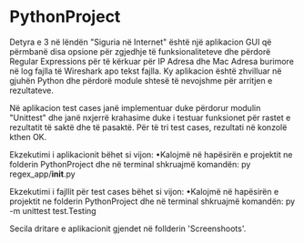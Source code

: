 # PythonProject
Detyra e 3 në lëndën "Siguria në Internet" është një aplikacion GUI që përmbanë disa opsione për zgjedhje të funksionaliteteve dhe përdorë Regular Expressions për të kërkuar për IP Adresa dhe Mac Adresa burimore në log fajlla të Wireshark apo tekst fajlla. Ky aplikacion është zhvilluar në gjuhën Python dhe përdorë module shtesë të nevojshme për arritjen e rezultateve.

Në aplikacion test cases janë implementuar duke përdorur modulin "Unittest" dhe janë nxjerrë krahasime duke i testuar funksionet për rastet e rezultatit të saktë dhe të pasaktë. Për të tri test cases, rezultati në konzolë kthen OK.

Ekzekutimi i aplikacionit bëhet si vijon:
  •Kalojmë në hapësirën e projektit ne folderin PythonProject dhe në terminal shkruajmë komandën:
  py regex_app/__init__.py

Ekzekutimi i fajllit për test cases bëhet si vijon:
  •Kalojmë në hapësirën e projektit ne folderin PythonProject dhe në terminal shkruajmë komandën:
  py -m unittest test.Testing

Secila dritare e aplikacionit gjendet në follderin 'Screenshoots'.
